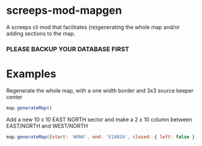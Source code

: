 # screeps-mod-mapgen

A screeps cli mod that facilitates (re)generating the whole map and/or adding sections to the map.

### PLEASE BACKUP YOUR DATABASE FIRST

# Examples

Regenerate the whole map, with a one width border and 3x3 source keeper center

```javascript
map.generateMap()
```


Add a new 10 x 10 EAST NORTH sector and make a 2 x 10 column between EAST/NORTH and WEST/NORTH

```javascript
map.generateMap({start: 'W0N0', end: 'E10N10', closed: { left: false }, borders: { left: 2 }})
```
